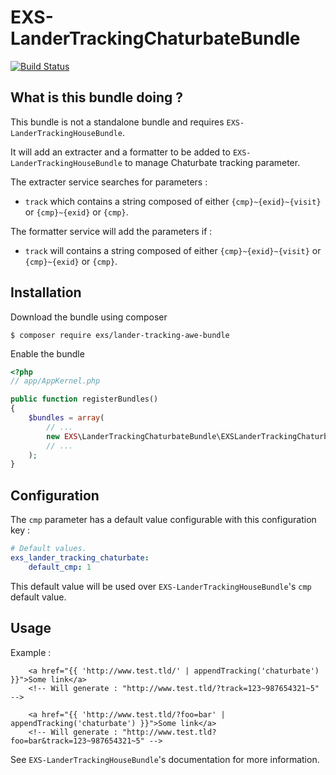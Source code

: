 # EXS-LanderTrackingChaturbateBundle

[![Build Status](https://travis-ci.org/ExSituMarketing/EXS-LanderTrackingChaturbateBundle.svg)](https://travis-ci.org/ExSituMarketing/EXS-LanderTrackingChaturbateBundle)

## What is this bundle doing ?

This bundle is not a standalone bundle and requires `EXS-LanderTrackingHouseBundle`.

It will add an extracter and a formatter to be added to `EXS-LanderTrackingHouseBundle` to manage Chaturbate tracking parameter.

The extracter service searches for parameters :
- `track` which contains a string composed of either `{cmp}~{exid}~{visit}` or `{cmp}~{exid}` or `{cmp}`.

The formatter service will add the parameters if  :
- `track` will contains a string composed of either `{cmp}~{exid}~{visit}` or `{cmp}~{exid}` or `{cmp}`.

## Installation

Download the bundle using composer

```
$ composer require exs/lander-tracking-awe-bundle
```

Enable the bundle

```php
<?php
// app/AppKernel.php

public function registerBundles()
{
    $bundles = array(
        // ...
        new EXS\LanderTrackingChaturbateBundle\EXSLanderTrackingChaturbateBundle(),
        // ...
    );
}
```

## Configuration

The `cmp` parameter has a default value configurable with this configuration key :

```yml
# Default values.
exs_lander_tracking_chaturbate:
    default_cmp: 1
```

This default value will be used over `EXS-LanderTrackingHouseBundle`'s `cmp` default value.

## Usage

Example :
```twig
    <a href="{{ 'http://www.test.tld/' | appendTracking('chaturbate') }}">Some link</a>
    <!-- Will generate : "http://www.test.tld/?track=123~987654321~5" -->
    
    <a href="{{ 'http://www.test.tld/?foo=bar' | appendTracking('chaturbate') }}">Some link</a>
    <!-- Will generate : "http://www.test.tld?foo=bar&track=123~987654321~5" -->
```

See `EXS-LanderTrackingHouseBundle`'s documentation for more information.
